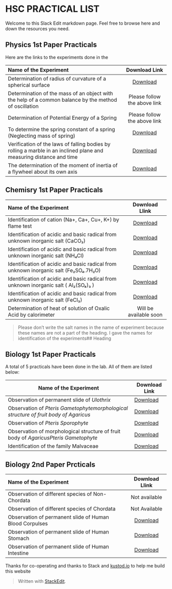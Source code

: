 ﻿<!DOCTYPE html>
<html>

<head>
  <meta charset="utf-8">
  <meta name="viewport" content="width=device-width, initial-scale=1.0">
  <title>Practical List of HSC</title>
  <link rel="stylesheet" href="https://stackedit.io/style.css" />
</head>

<body class="stackedit">
  <div class="stackedit__html"><h1 id="hsc-practical-list">HSC PRACTICAL LIST</h1>
<p>Welcome to this Slack Edit markdown page. Feel free to browse here and down the resources you need.</p>
<h2 id="physics-1st-paper-practicals">Physics 1st Paper Practicals</h2>
<body>Here are the links to the experiments done in the </body>

<table>
<thead>
<tr>
<th align="left">Name of the Experiment</th>
<th align="center">Download Link</th>
</tr>
</thead>
<tbody>
<tr>
<td align="left">Determination of radius of curvature of a spherical surface</td>
<td align="center"><a href="https://wow.link/P1E1to3">Download</a></td>
</tr>
<tr>
<td align="left">Determination of the mass of an object with the help of a common balance by the method of oscillation</td>
<td align="center">Please follow the above link</td>
</tr>
<tr>
<td align="left">Determination of Potential Energy of a Spring</td>
<td align="center">Please follow the above link</td>
</tr>
<tr>
<td align="left">To determine the spring constant of a spring (Neglecting mass of spring)</td>
<td align="center"><a href="https://wow.link/P1E4">Download</a></td>
</tr>
<tr>
<td align="left">Verification of the laws of falling bodies by rolling a marble in an inclined plane and measuring distance and time</td>
<td align="center"><a href="https://wow.link/P1E5">Download</a></td>
</tr>
<tr>
<td align="left">The determination of the moment of inertia of a flywheel about its own axis</td>
<td align="center"><a href="https://wow.link/P1E6">Download</a></td>
</tr>
</tbody>
</table><h2 id="chemisry-1st-paper-practicals">Chemisry 1st Paper Practicals</h2>

<table>
<thead>
<tr>
<th align="left">Name of the Experiment</th>
<th align="center">Download Llink</th>
</tr>
</thead>
<tbody>
<tr>
<td align="left">Identification of cation (Na+, Ca+, Cu+, K+) by flame test</td>
<td align="center"><a href="https://wow.link/C1E1"> Download </a></td>
</tr>
<tr>
<td align="left">Identification of acidic and basic radical from unknown inorganic salt (CaCO₃)</td>
<td align="center"><a href="https://wow.link/C1E2">Download</a></td>
</tr>
<tr>
<td align="left">Identification of acidic and basic radical from unknown inorganic salt (NH₄Cl)</td>
<td align="center"><a href="https://wow.link/C1E3">Download</a></td>
</tr>
<tr>
<td align="left">Identification of acidic and basic radical from unknown inorganic salt (Fe₂SO₄.7H₂O)</td>
<td align="center"><a href="https://wow.link/C1E4">Download</a></td>
</tr>
<tr>
<td align="left">Identification of acidic and basic radical from unknown inorganic salt ( Al₂(SO₄)₃ )</td>
<td align="center"><a href="https://wow.link/C1E5">Download</a></td>
</tr>
<tr>
<td align="left">Identification of acidic and basic radical from unknown inorganic salt (FeCl₃)</td>
<td align="center"><a href="https://wow.link/C1E6">Download</a></td>
</tr>
<tr>
<td align="left">Determination of heat of solution of Oxalic Acid by calorimeter</td>
<td align="center">Will be available soon</td>
</tr>
</tbody>
</table><blockquote>
<p>Please don’t write the salt names in the name of experiment because these names are not a part of the heading. I gave the names for identification of the experiments## Heading</p>
</blockquote>
<h2 id="biology-1st-paper-practicals">Biology 1st Paper Practicals</h2>
<p>A total of 5 practicals have been done in the lab. All of them are listed below:</p>

<table>
<thead>
<tr>
<th>Name of the Experiment</th>
<th>Download Link</th>
</tr>
</thead>
<tbody>
<tr>
<td>Observation of permanent slide of <em>Ulothrix</em></td>
<td><a href="https://wow.link/7Fp">Download</a></td>
</tr>
<tr>
  <td>Observation of <em>Pteris Gametophytemorphological structure of fruit body of <em>Agaricus</em></td>
<td><a href="https://wow.link/8Fp">Download</a></td>
</tr>
    <tr>
<td>Observation of <em>Pteris Sporophyte</em></td>
<td><a href="https://wow.link/9Fp">Download</a></td>
</tr>
<tr>
<td>Observation of morphological structure of fruit body of <em>Agaricus<em>Pteris Gametophyte</em></td>
<td><a href="https://wow.link/wFp">Download</a></td>
</tr>
<tr>
<tr>
<td>Identification of the family Malvaceae</td>
<td><a href="https://wow.link/eFp">Download</a></td>
</tr>
</tbody>
</table><h2 id="biology-2nd-paper-prcticals">Biology 2nd Paper Prcticals</h2>

<table>
<thead>
<tr>
<th align="left">Name of the Experiment</th>
<th align="center">Download Llink</th>
</tr>
</thead>
<tbody>
<tr>
<td align="left">Observation of different species of Non-Chordata</td>
<td align="center">Not available</td>
</tr>
<tr>
<td align="left">Observation of different species of Chordata</td>
<td align="center">Not Available</td>
</tr>
<tr>
<td align="left">Observation of permanent slide of Human Blood Corpulses</td>
<td align="center"><a href="https://wow.link/Bju">Download</a></td>
</tr>
<tr>
<td align="left">Observation of permanent slide of Human Stomach</td>
<td align="center"><a href="https://wow.link/Nju">Download</a></td>
</tr>
<tr>
<td align="left">Observation of permanent slide of Human Intestine</td>
<td align="center"><a href="https://wow.link/Mju">Download</a></td>
</tr>
</tbody>
</table><p>Thanks for co-operating and thanks to Stack and <a href="http://kustod.io">kustod.io</a> to help me build this website</p>
<blockquote>
<p>Written with <a href="https://stackedit.io/">StackEdit</a>.</p>
</blockquote>
</div>
</body>

</html>
<!--stackedit_data:
eyJwcm9wZXJ0aWVzIjoidGl0bGU6IFByYWN0aWNhbHNcbmF1dG
hvcjogU2hhZCBBaG1lZCBSYWl5YW5cbiIsImhpc3RvcnkiOlst
MTM5OTQzMDE1NSwtOTM2NjM3NTI3XX0=
-->